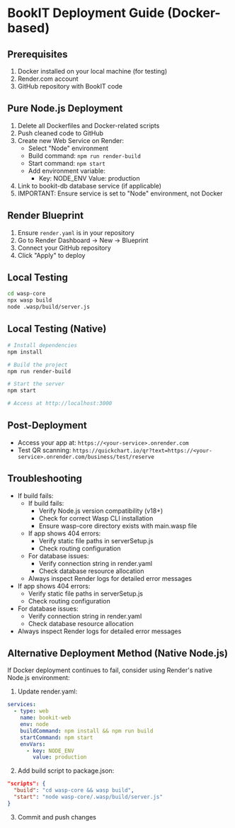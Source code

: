 # BookIT Deployment Guide (Docker-based)

## Prerequisites
1. Docker installed on your local machine (for testing)
2. Render.com account
3. GitHub repository with BookIT code

## Pure Node.js Deployment
1. Delete all Dockerfiles and Docker-related scripts
2. Push cleaned code to GitHub
3. Create new Web Service on Render:
   - Select "Node" environment
   - Build command: `npm run render-build`
   - Start command: `npm start`
   - Add environment variable:
        - Key: NODE_ENV
          Value: production
4. Link to bookit-db database service (if applicable)
5. IMPORTANT: Ensure service is set to "Node" environment, not Docker

## Render Blueprint
1. Ensure `render.yaml` is in your repository
2. Go to Render Dashboard → New → Blueprint
3. Connect your GitHub repository
4. Click "Apply" to deploy

## Local Testing
```bash
cd wasp-core
npx wasp build
node .wasp/build/server.js
```

## Local Testing (Native)
```bash
# Install dependencies
npm install

# Build the project
npm run render-build

# Start the server
npm start

# Access at http://localhost:3000
```

## Post-Deployment
- Access your app at: `https://<your-service>.onrender.com`
- Test QR scanning: `https://quickchart.io/qr?text=https://<your-service>.onrender.com/business/test/reserve`

## Troubleshooting
- If build fails:
  - If build fails:
    - Verify Node.js version compatibility (v18+)
    - Check for correct Wasp CLI installation
    - Ensure wasp-core directory exists with main.wasp file
  - If app shows 404 errors:
    - Verify static file paths in serverSetup.js
    - Check routing configuration
  - For database issues:
    - Verify connection string in render.yaml
    - Check database resource allocation
  - Always inspect Render logs for detailed error messages
- If app shows 404 errors:
  - Verify static file paths in serverSetup.js
  - Check routing configuration
- For database issues:
  - Verify connection string in render.yaml
  - Check database resource allocation
- Always inspect Render logs for detailed error messages

## Alternative Deployment Method (Native Node.js)
If Docker deployment continues to fail, consider using Render's native Node.js environment:

1. Update render.yaml:
```yaml
services:
  - type: web
    name: bookit-web
    env: node
    buildCommand: npm install && npm run build
    startCommand: npm start
    envVars:
      - key: NODE_ENV
        value: production
```

2. Add build script to package.json:
```json
"scripts": {
  "build": "cd wasp-core && wasp build",
  "start": "node wasp-core/.wasp/build/server.js"
}
```

3. Commit and push changes